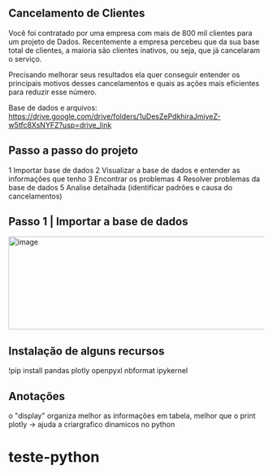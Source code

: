 ## Cancelamento de Clientes


Você foi contratado por uma empresa com mais de 800 mil clientes para um projeto de Dados. Recentemente a empresa percebeu que da sua base total de clientes, a maioria são clientes inativos, ou seja, que já cancelaram o serviço.


Precisando melhorar seus resultados ela quer conseguir entender os principais motivos desses cancelamentos e quais as ações mais eficientes para reduzir esse número.


Base de dados e arquivos: https://drive.google.com/drive/folders/1uDesZePdkhiraJmiyeZ-w5tfc8XsNYFZ?usp=drive_link




## Passo a passo do projeto
1 Importar base de dados
2 Visualizar a base de dados e entender as informações que tenho
3 Encontrar os problemas
4 Resolver problemas da base de dados
5 Analise detalhada (identificar padrões e causa do cancelamentos)


## Passo 1 | Importar a base de dados

<img width="1078" height="183" alt="image" src="https://github.com/user-attachments/assets/fc2953db-a590-477d-86eb-a3ded3706262" />


## Instalação de alguns recursos


!pip install pandas plotly openpyxl nbformat ipykernel


## Anotações
o "display" organiza melhor as informações em tabela, melhor que o print
plotly -> ajuda a criargrafico dinamicos no python


# teste-python

